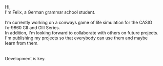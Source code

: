 Hi,<br>
I'm Felix, a German grammar school student.<br>
<br>
I’m currently working on a conways game of life simulation for the CASIO fx-9860 GII and GIII Series.<br>
In addition, I'm looking forward to collaborate with others on future projects.<br>
I'm publishing my projects so that everybody can use them and maybe learn from them.<br>
<br>
<br>
Development is key.
